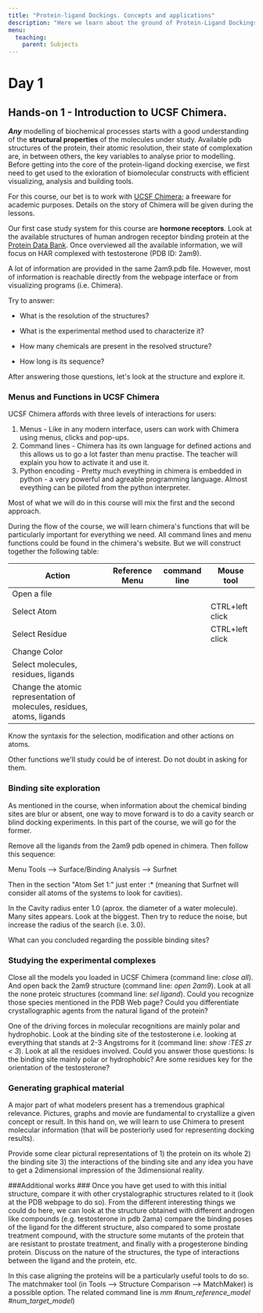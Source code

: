 ```yaml
---
title: "Protein-ligand Dockings. Concepts and applications"
description: "Here we learn about the ground of Protein-Ligand Dockings"
menu:
  teaching:
    parent: Subjects
---
```


# Day 1
## Hands-on 1 - Introduction to UCSF Chimera. 


***Any*** modelling of biochemical processes starts with a good understanding of the **structural properties** of the molecules under study. Available pdb structures of the protein, their atomic resolution, their state of complexation are, in between others, the key variables to analyse prior to modelling. Before getting into the core of the protein-ligand docking exercise, we first need to get used to the exloration of biomolecular constructs with efficient visualizing, analysis and building tools. 

For this course, our bet is to work with [UCSF Chimera](https://www.cgl.ucsf.edu/chimera/); a freeware for academic purposes. Details on the story of Chimera will be given during the lessons.

Our first case study system for this course are **hormone receptors**. Look at the available structures of human androgen receptor binding protein at the [Protein Data Bank](http://www.rcsb.org/). Once overviewed all the available information, we will focus on HAR complexed with testosterone (PDB ID: 2am9). 

A lot of information are provided in the same 2am9.pdb file. However, most of information is reachable directly from the webpage interface or from visualizing programs (i.e. Chimera). 

Try to answer:

- What is the resolution of the structures?

- What is the experimental method used to characterize it?

- How many chemicals are present in the resolved structure?

- How long is its sequence?

After answering those questions, let's look at the structure and explore it.

### Menus and Functions in UCSF Chimera ###

UCSF Chimera affords with three levels of interactions for users:

1. Menus - Like in  any modern interface, users can work with Chimera using menus, clicks and pop-ups.
2. Command lines - Chimera has its own language for defined actions and this allows us to go a lot faster than menu practise. The teacher will explain you how to activate it and use it.
3. Python encoding - Pretty much eveything in chimera is embedded in python - a very powerful and agreable programming language. Almost eveything can be piloted from the python interpreter.

Most of what we will do in this course will mix the first and the second approach.

During the flow of the course, we will learn chimera's functions that will be particularly important for everything we need. All command lines and menu functions could be found in the chimera's website. But we will construct together the following table:

Action | Reference Menu | command line | Mouse tool
-------|----------------|--------------|-----------
Open a file | | | 
Select Atom|                |              | CTRL+left click
Select Residue|                |              | CTRL+left click
Change Color |||
Select molecules, residues, ligands |||
Change the atomic representation of molecules, residues, atoms, ligands |||

Know the syntaxis for the selection, modification and other actions on atoms.

Other functions we'll study could be of interest. Do not doubt in asking for them.


### Binding site exploration ###

As mentioned in the course, when information about the chemical binding sites are blur or absent, one way to move forward is to do a cavity search or blind docking experiments. In this part of the course, we will go for the former.

Remove all the ligands from the 2am9 pdb opened in chimera. Then follow this sequence:


Menu Tools --> Surface/Binding Analysis --> Surfnet

Then in the section "Atom Set 1:" just enter :* (meaning that Surfnet will consider all atoms of the systems to look for cavities).

In the Cavity radius enter 1.0 (aprox. the diameter of a water molecule). Many sites appears. Look at the biggest. Then try to reduce the noise, but increase the radius of the search (i.e. 3.0). 

What can you concluded regarding the possible binding sites?

### Studying the experimental complexes ###

Close all the models you loaded in UCSF Chimera (command line: *close all*). And open back the 2am9 structure (command line: *open 2am9*). Look at all the none proteic structures (command line: *sel ligand*). Could you recognize those species mentioned in the PDB Web page? Could you differentiate crystallographic agents from the natural ligand of the protein?

One of the driving forces in molecular recognitions are mainly polar and hydrophobic. Look at the binding site of the testosterone i.e. looking at everything that stands at 2-3 Angstroms for it (command line: *show :TES zr < 3*). Look at all the residues involved. Could you answer those questions: Is the binding site mainly polar or hydrophobic? Are some residues key for the orientation of the testosterone? 


### Generating graphical material ###

A major part of what modelers present has a tremendous graphical relevance. Pictures, graphs and movie are fundamental to crystallize a given concept or result. In this hand on, we will learn to use Chimera to present molecular information (that will be posteriorly used for representing docking results).

Provide some clear pictural representations of 1) the protein on its whole 2) the binding site 3) the interactions of the binding site and any idea you have to get a 2dimensional impression of the 3dimensional reality.


###Additional works ###
Once you have get used to with this initial structure, compare it with other crystalographic structures related to it (look at the PDB webpage to do so). From the different interesting things we could do here, we can look at the structure obtained with different androgen like compounds (e.g. testosterone in pdb 2ama) compare the binding poses of the ligand for the different structure, also compared to some prostate treatment compound, with the structure some mutants of the protein that are resistant to prostate treatment, and finally with a progesterone binding protein. Discuss on the nature of the structures, the type of interactions between the ligand and the protein, etc.

In this case aligning the proteins will be a particularly useful tools to do so. The matchmaker tool (in Tools --> Structure Comparison --> MatchMaker) is a possible option. The related command line is *mm #num_reference_model #num_target_model*)

